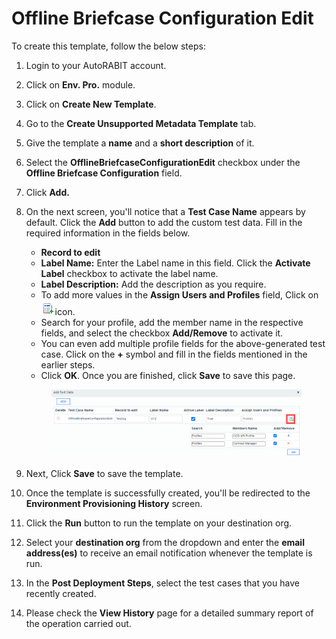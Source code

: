 # Offline Briefcase Configuration Edit

To create this template, follow the below steps:

1. Login to your AutoRABIT account.
2. Click on **Env. Pro.** module.
3. Click on **Create New Template**.
4. Go to the **Create Unsupported Metadata Template** tab.
5. Give the template a **name** and a **short description** of it.
6. Select the **OfflineBriefcaseConfigurationEdit** checkbox under the **Offline Briefcase Configuration** field.
7. Click **Add.**
8.  On the next screen, you'll notice that a **Test Case Name** appears by default. Click the **Add** button to add the custom test data. Fill in the required information in the fields below.

    * **Record to edit**
    * **Label Name:** Enter the Label name in this field. Click the **Activate Label** checkbox to activate the label name.
    * &#x20;**Label Description:** Add the description as you require.
    * To add more values in the **Assign Users and Profiles** field, Click on![](<../../../../../../.gitbook/assets/image (8).png>)icon.
    * Search for your profile, add the member name in the respective fields, and select the checkbox **Add/Remove** to activate it.
    * You can even add multiple profile fields for the above-generated test case. Click on the **+** symbol and fill in the fields mentioned in the earlier steps.&#x20;
    * Click **OK**. Once you are finished, click **Save** to save this page.

    <figure><img src="../../../../../../.gitbook/assets/image (9).png" alt=""><figcaption></figcaption></figure>
9. Next, Click **Save** to save the template.
10. Once the template is successfully created, you'll be redirected to the **Environment Provisioning History** screen.
11. Click the **Run** button to run the template on your destination org.
12. Select your **destination org** from the dropdown and enter the **email address(es)** to receive an email notification whenever the template is run.
13. In the **Post Deployment Steps**, select the test cases that you have recently created.&#x20;
14. Please check the **View History** page for a detailed summary report of the operation carried out.
